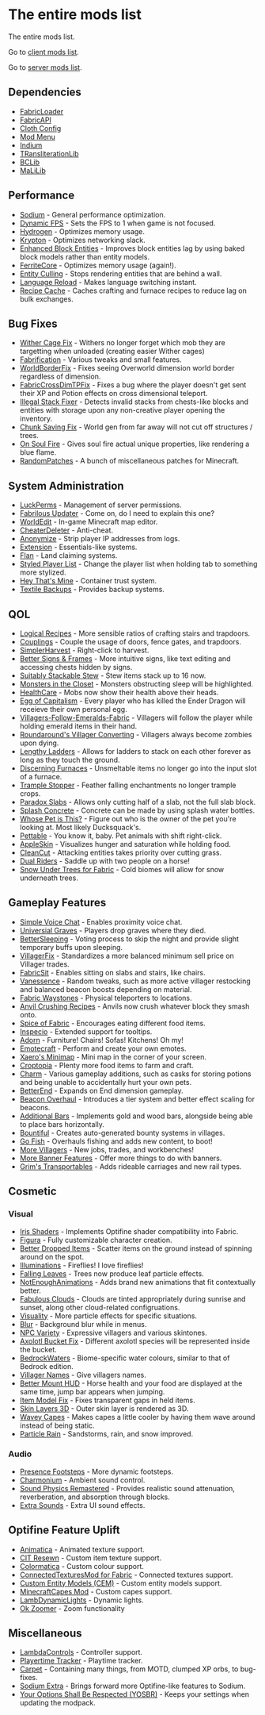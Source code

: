# The entire mods list
The entire mods list.

Go to [client mods list](https://github.com/Sloofy/After-Hours-Minecraft-Server/blob/master/client-modslist.md).

Go to [server mods list](https://github.com/Sloofy/After-Hours-Minecraft-Server/blob/master/server-modslist.md).

## Dependencies
* [FabricLoader](https://fabricmc.net/use/)
* [FabricAPI](https://www.curseforge.com/minecraft/mc-mods/fabric-api)
* [Cloth Config](https://www.curseforge.com/minecraft/mc-mods/cloth-config)
* [Mod Menu](https://www.curseforge.com/minecraft/mc-mods/modmenu)
* [Indium](https://github.com/comp500/Indium)
* [TRansliterationLib](https://www.curseforge.com/minecraft/mc-mods/transliterationlib)
* [BCLib](https://www.curseforge.com/minecraft/mc-mods/bclib)
* [MaLiLib](https://www.curseforge.com/minecraft/mc-mods/malilib)

## Performance
* [Sodium](https://www.curseforge.com/minecraft/mc-mods/sodium) - General performance optimization.
* [Dynamic FPS](https://www.curseforge.com/minecraft/mc-mods/dynamic-fps) - Sets the FPS to 1 when game is not focused.
* [Hydrogen](https://github.com/CaffeineMC/hydrogen-fabric) - Optimizes memory usage.
* [Krypton](https://github.com/astei/krypton) - Optimizes networking slack.
* [Enhanced Block Entities](https://www.curseforge.com/minecraft/mc-mods/enhanced-block-entities) - Improves block entities lag by using baked block models rather than entity models.
* [FerriteCore](https://www.curseforge.com/minecraft/mc-mods/ferritecore-fabric) - Optimizes memory usage (again!).
* [Entity Culling](https://www.curseforge.com/minecraft/mc-mods/entityculling) - Stops rendering entities that are behind a wall.
* [Language Reload](https://www.curseforge.com/minecraft/mc-mods/language-reload) - Makes language switching instant.
* [Recipe Cache](https://www.curseforge.com/minecraft/mc-mods/recipe-cache) - Caches crafting and furnace recipes to reduce lag on bulk exchanges.

## Bug Fixes
* [Wither Cage Fix](https://www.curseforge.com/minecraft/mc-mods/wither-cage-fix) - Withers no longer forget which mob they are targetting when unloaded (creating easier Wither cages)
* [Fabrification](https://www.curseforge.com/minecraft/mc-mods/fabrication) - Various tweaks and small features.
* [WorldBorderFix](https://modrinth.com/mod/WorldBorderFix) - Fixes seeing Overworld dimension world border regardless of dimension.
* [FabricCrossDimTPFix](https://modrinth.com/mod/FabricCrossDimTPFix) - Fixes a bug where the player doesn't get sent their XP and Potion effects on cross dimensional teleport. 
* [Illegal Stack Fixer](https://www.curseforge.com/minecraft/mc-mods/illegal-stack-fixer) - Detects invalid stacks from chests-like blocks and entities with storage upon any non-creative player opening the inventory.
* [Chunk Saving Fix](https://www.curseforge.com/minecraft/mc-mods/chunk-saving-fix) - World gen from far away will not cut off structures / trees.
* [On Soul Fire](https://www.curseforge.com/minecraft/mc-mods/on-soul-fire) - Gives soul fire actual unique properties, like rendering a blue flame.
* [RandomPatches](https://www.curseforge.com/minecraft/mc-mods/randompatches-fabric) - A bunch of miscellaneous patches for Minecraft.

## System Administration
* [LuckPerms](https://github.com/lucko/LuckPerms) - Management of server permissions.
* [Fabrilous Updater](https://www.curseforge.com/minecraft/mc-mods/fabrilous-updater) - Come on, do I need to explain this one?
* [WorldEdit](https://www.curseforge.com/minecraft/mc-mods/worldedit) - In-game Minecraft map editor.
* [CheaterDeleter](https://github.com/CoolMineman/CheaterDeleter) - Anti-cheat.
* [Anonymize](https://github.com/NucleoidMC/anonymize/releases/) - Strip player IP addresses from logs.
* [Extension](https://modrinth.com/mod/ext) - Essentials-like systems.
* [Flan](https://www.curseforge.com/minecraft/mc-mods/flan) - Land claiming systems.
* [Styled Player List](https://modrinth.com/mod/styledplayerlist) - Change the player list when holding tab to something more stylized.
* [Hey That's Mine](https://www.curseforge.com/minecraft/mc-mods/htm) - Container trust system.
* [Textile Backups](https://www.curseforge.com/minecraft/mc-mods/textile-backup) - Provides backup systems.

## QOL
* [Logical Recipes](https://www.curseforge.com/minecraft/mc-mods/logical-recipes) - More sensible ratios of crafting stairs and trapdoors.
* [Couplings](https://www.curseforge.com/minecraft/mc-mods/couplings) - Couple the usage of doors, fence gates, and trapdoors.
* [SimplerHarvest](https://www.curseforge.com/minecraft/mc-mods/simplerharvest/) - Right-click to harvest. 
* [Better Signs & Frames](https://www.curseforge.com/minecraft/mc-mods/better-signs-and-frames) - More intuitive signs, like text editing and accessing chests hidden by signs. 
* [Suitably Stackable Stew](https://www.curseforge.com/minecraft/mc-mods/suitably-stackable-stew) - Stew items stack up to 16 now.
* [Monsters in the Closet](https://modrinth.com/mod/monsters-in-the-closet) - Monsters obstructing sleep will be highlighted.
* [HealthCare](https://modrinth.com/mod/healthcare) - Mobs now show their health above their heads.
* [Egg of Capitalism](https://modrinth.com/mod/egg-of-capitalism) - Every player who has killed the Ender Dragon will receieve their own personal egg.
* [Villagers-Follow-Emeralds-Fabric](https://modrinth.com/mod/villagers-follow-emeralds-fabric) - Villagers will follow the player while holding emerald items in their hand.
* [Roundaround's Villager Converting](https://modrinth.com/mod/roundaround-villager-converting) - Villagers always become zombies upon dying.
* [Lengthy Ladders](https://www.curseforge.com/minecraft/mc-mods/lengthy-ladders) - Allows for ladders to stack on each other forever as long as they touch the ground.
* [Discerning Furnaces](https://www.curseforge.com/minecraft/mc-mods/discerning-furnace) - Unsmeltable items no longer go into the input slot of a furnace.
* [Trample Stopper](https://www.curseforge.com/minecraft/mc-mods/trample-stopper-fabric) - Feather falling enchantments no longer trample crops.
* [Paradox Slabs](https://modrinth.com/mod/paradox-slabs) - Allows only cutting half of a slab, not the full slab block.
* [Splash Concrete](https://www.curseforge.com/minecraft/mc-mods/splash-concrete) - Concrete can be made by using splash water bottles.
* [Whose Pet is This?](https://www.curseforge.com/minecraft/mc-mods/whose-pet-is-this) - Figure out who is the owner of the pet you're looking at. Most likely Ducksquack's.
* [Pettable](https://modrinth.com/mod/pettable) - You know it, baby. Pet animals with shift right-click.
* [AppleSkin](https://www.curseforge.com/minecraft/mc-mods/appleskin) - Visualizes hunger and saturation while holding food.
* [CleanCut](https://www.curseforge.com/minecraft/mc-mods/cleancut) - Attacking entities takes priority over cutting grass.
* [Dual Riders](https://www.curseforge.com/minecraft/mc-mods/dual-riders) - Saddle up with two people on a horse!
* [Snow Under Trees for Fabric](https://www.curseforge.com/minecraft/mc-mods/snow-under-trees-fabric) - Cold biomes will allow for snow underneath trees.

## Gameplay Features
* [Simple Voice Chat](https://www.curseforge.com/minecraft/mc-mods/simple-voice-chat) - Enables proximity voice chat.
* [Universial Graves](https://modrinth.com/mod/universal-graves) - Players drop graves where they died.
* [BetterSleeping](https://www.curseforge.com/minecraft/mc-mods/bettersleeping) - Voting process to skip the night and provide slight temporary buffs upon sleeping.
* [VillagerFix](https://www.curseforge.com/minecraft/mc-mods/villagerfix) - Standardizes a more balanced minimum sell price on Villager trades.
* [FabricSit](https://modrinth.com/mod/sit) - Enables sitting on slabs and stairs, like chairs.
* [Vanessence](https://modrinth.com/mod/vanessence) - Random tweaks, such as more active villager restocking and balanced beacon boosts depending on material.
* [Fabric Waystones](https://www.curseforge.com/minecraft/mc-mods/fabric-waystones) - Physical teleporters to locations.
* [Anvil Crushing Recipes](https://www.curseforge.com/minecraft/mc-mods/anvil-crushing-recipes) - Anvils now crush whatever block they smash onto.
* [Spice of Fabric](https://www.curseforge.com/minecraft/mc-mods/spice-of-fabric) - Encourages eating different food items.
* [Inspecio](https://modrinth.com/mod/inspecio) - Extended support for tooltips.
* [Adorn](https://modrinth.com/mod/adorn) - Furniture! Chairs! Sofas! Kitchens! Oh my! 
* [Emotecraft](https://modrinth.com/mod/emotecraft) - Perform and create your own emotes. 
* [Xaero's Minimap](https://www.curseforge.com/minecraft/mc-mods/xaeros-minimap) - Mini map in the corner of your screen.
* [Croptopia](https://www.curseforge.com/minecraft/mc-mods/croptopia-fabric) - Plenty more food items to farm and craft.
* [Charm](https://www.curseforge.com/minecraft/mc-mods/charm) - Various gameplay additions, such as casks for storing potions and being unable to accidentally hurt your own pets.
* [BetterEnd](https://www.curseforge.com/minecraft/mc-mods/betterend) - Expands on End dimension gameplay.
* [Beacon Overhaul](https://www.curseforge.com/minecraft/mc-mods/beaconoverhaul) - Introduces a tier system and better effect scaling for beacons.
* [Additional Bars](https://www.curseforge.com/minecraft/mc-mods/additional-bars-fabric) - Implements gold and wood bars, alongside being able to place bars horizontally.
* [Bountiful](https://www.curseforge.com/minecraft/mc-mods/bountiful-fabric) - Creates auto-generated bounty systems in villages.
* [Go Fish](https://www.curseforge.com/minecraft/mc-mods/go-fish) - Overhauls fishing and adds new content, to boot! 
* [More Villagers](https://www.curseforge.com/minecraft/mc-mods/more-villagers-fabric) - New jobs, trades, and workbenches! 
* [More Banner Features](https://www.curseforge.com/minecraft/mc-mods/more-banner-features) - Offer more things to do with banners. 
* [Grim's Transportables](https://www.curseforge.com/minecraft/mc-mods/grims-transportables) - Adds rideable carriages and new rail types.

## Cosmetic
### Visual
* [Iris Shaders](https://www.curseforge.com/minecraft/mc-mods/irisshaders) - Implements Optifine shader compatibility into Fabric.
* [Figura](https://modrinth.com/mod/figura) - Fully customizable character creation.
* [Better Dropped Items](https://www.curseforge.com/minecraft/mc-mods/better-dropped-items) - Scatter items on the ground instead of spinning around on the spot.
* [Illuminations](https://www.curseforge.com/minecraft/mc-mods/illuminations) - Fireflies! I love fireflies!
* [Falling Leaves](https://www.curseforge.com/minecraft/mc-mods/falling-leaves-fabric) - Trees now produce leaf particle effects.
* [NotEnoughAnimations](https://www.curseforge.com/minecraft/mc-mods/not-enough-animations) - Adds brand new animations that fit contextually better.
* [Fabulous Clouds](https://modrinth.com/mod/fabulousclouds) - Clouds are tinted appropriately during sunrise and sunset, along other cloud-related configruations.
* [Visuality](https://modrinth.com/mod/visuality) - More particle effects for specific situations.
* [Blur](https://www.curseforge.com/minecraft/mc-mods/blur-fabric) - Background blur while in menus.
* [NPC Variety](https://www.curseforge.com/minecraft/mc-mods/npc-variety-port) - Expressive villagers and various skintones.
* [Axolotl Bucket Fix](https://www.curseforge.com/minecraft/mc-mods/axolotl-bucket-fix) - Different axolotl species will be represented inside the bucket.
* [BedrockWaters](https://www.curseforge.com/minecraft/mc-mods/bedrockwaters/) - Biome-specific water colours, similar to that of Bedrock edition. 
* [Villager Names](https://www.curseforge.com/minecraft/mc-mods/villager-names-fabric) - Give villagers names.
* [Better Mount HUD](https://www.curseforge.com/minecraft/mc-mods/better-mount-hud) - Horse health and your food are displayed at the same time, jump bar appears when jumping.
* [Item Model Fix](https://www.curseforge.com/minecraft/mc-mods/item-model-fix) - Fixes transparent gaps in held items.
* [Skin Layers 3D](https://www.curseforge.com/minecraft/mc-mods/skin-layers-3d) - Outer skin layer is rendered as 3D.
* [Wavey Capes](https://www.curseforge.com/minecraft/mc-mods/waveycapes) - Makes capes a little cooler by having them wave around instead of being static.
* [Particle Rain](https://www.curseforge.com/minecraft/mc-mods/particle-rain) - Sandstorms, rain, and snow improved.

### Audio
* [Presence Footsteps](https://www.curseforge.com/minecraft/mc-mods/presence-footsteps) - More dynamic footsteps.
* [Charmonium](https://www.curseforge.com/minecraft/mc-mods/charmonium) - Ambient sound control.
* [Sound Physics Remastered](https://www.curseforge.com/minecraft/mc-mods/sound-physics-remastered) - Provides realistic sound attenuation, reverberation, and absorption through blocks.
* [Extra Sounds](https://modrinth.com/mod/extrasounds) - Extra UI sound effects.

## Optifine Feature Uplift
* [Animatica](https://www.curseforge.com/minecraft/mc-mods/animatica) - Animated texture support.
* [CIT Resewn](https://www.curseforge.com/minecraft/mc-mods/cit-resewn) - Custom item texture support.
* [Colormatica](https://www.curseforge.com/minecraft/mc-mods/colormatic) - Custom colour support.
* [ConnectedTexturesMod for Fabric](https://www.curseforge.com/minecraft/mc-mods/ctm-fabric) - Connected textures support.
* [Custom Entity Models (CEM)](https://www.curseforge.com/minecraft/mc-mods/custom-entity-models-cem) - Custom entity models support.
* [MinecraftCapes Mod](https://www.curseforge.com/minecraft/mc-mods/minecraftcapes-mod) - Custom capes support.
* [LambDynamicLights](https://www.curseforge.com/minecraft/mc-mods/lambdynamiclights) - Dynamic lights.
* [Ok Zoomer](https://www.curseforge.com/minecraft/mc-mods/ok-zoomer) - Zoom functionality

## Miscellaneous
* [LambdaControls](https://modrinth.com/mod/lambdacontrols) - Controller support.
* [Playertime Tracker](https://modrinth.com/mod/playtime-tracker) - Playtime tracker.
* [Carpet](https://www.curseforge.com/minecraft/mc-mods/carpet) - Containing many things, from MOTD, clumped XP orbs, to bug-fixes.
* [Sodium Extra](https://www.curseforge.com/minecraft/mc-mods/sodium-extra) - Brings forward more Optifine-like features to Sodium.
* [Your Options Shall Be Respected (YOSBR)](https://www.curseforge.com/minecraft/mc-mods/yosbr) - Keeps your settings when updating the modpack.
